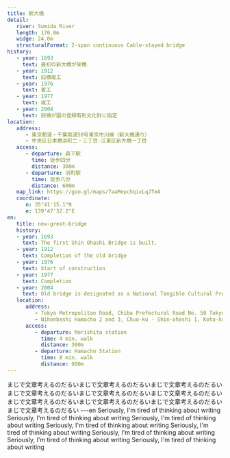 ```yaml
---
title: 新大橋
detail:
   river: Sumida River
   length: 170.0m
   widge: 24.0m
   structuralFormat: 2-span continuous Cable-stayed bridge
history:
   - year: 1693
     text: 最初の新大橋が架橋
   - year: 1912
     text: 旧橋竣工
   - year: 1976
     text: 着工
   - year: 1977
     text: 竣工
   - year: 2004
     text: 旧橋が国の登録有形文化財に指定
location:
   address:
      - 東京都道・千葉県道50号東京市川線（新大橋通り）
      - 中央区日本橋浜町二・三丁目-江東区新大橋一丁目
   access:
      - departure: 森下駅
        time: 徒歩四分
        distance: 300m
      - departure: 浜町駅
        time: 徒歩八分
        distance: 600m
   map_link: https://goo.gl/maps/7aaMepchqixLqJTeA
   coordinate:
      n: 35°41'15.1"N
      e: 139°47'32.2"E
en:
   title: new-great-bridge
   history:
   - year: 1693
     text: The first Shin Ohashi Bridge is built.
   - year: 1912
     text: Completion of the old bridge
   - year: 1976
     text: Start of construction
   - year: 1977
     text: Completion
   - year: 2004
     text: Old bridge is designated as a National Tangible Cultural Property.
   location:
      address:
         - Tokyo Metropolitan Road, Chiba Prefectural Road No. 50 Tokyo Ichikawa Route (Shin-Ohashi Dori)
         - Nihonbashi Hamacho 2 and 3, Chuo-ku - Shin-ohashi 1, Koto-ku
      access:
         - departure: Morishita station
           time: 4 min. walk
           distance: 300m
         - departure: Hamacho Station
           time: 8 min. walk
           distance: 600m
---
```

まじで文章考えるのだるいまじで文章考えるのだるいまじで文章考えるのだるいまじで文章考えるのだるいまじで文章考えるのだるいまじで文章考えるのだるいまじで文章考えるのだるいまじで文章考えるのだるいまじで文章考えるのだるいまじで文章考えるのだるい
---en
Seriously, I'm tired of thinking about writing Seriously, I'm tired of thinking about writing Seriously, I'm tired of thinking about writing Seriously, I'm tired of thinking about writing Seriously, I'm tired of thinking about writing Seriously, I'm tired of thinking about writing Seriously, I'm tired of thinking about writing Seriously, I'm tired of thinking about writing
